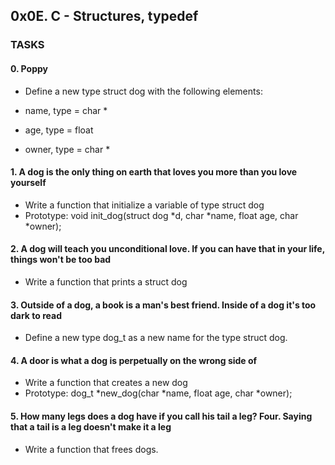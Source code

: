 ## 0x0E. C - Structures, typedef

### TASKS

#### 0. Poppy

* Define a new type struct dog with the following elements:

* name, type = char *
* age, type = float
* owner, type = char *

#### 1. A dog is the only thing on earth that loves you more than you love yourself

* Write a function that initialize a variable of type struct dog
* Prototype: void init_dog(struct dog *d, char *name, float age, char *owner);

#### 2. A dog will teach you unconditional love. If you can have that in your life, things won't be too bad

* Write a function that prints a struct dog

#### 3. Outside of a dog, a book is a man's best friend. Inside of a dog it's too dark to read

* Define a new type dog_t as a new name for the type struct dog.

#### 4. A door is what a dog is perpetually on the wrong side of

* Write a function that creates a new dog
* Prototype: dog_t *new_dog(char *name, float age, char *owner);

#### 5. How many legs does a dog have if you call his tail a leg? Four. Saying that a tail is a leg doesn't make it a leg

* Write a function that frees dogs.
